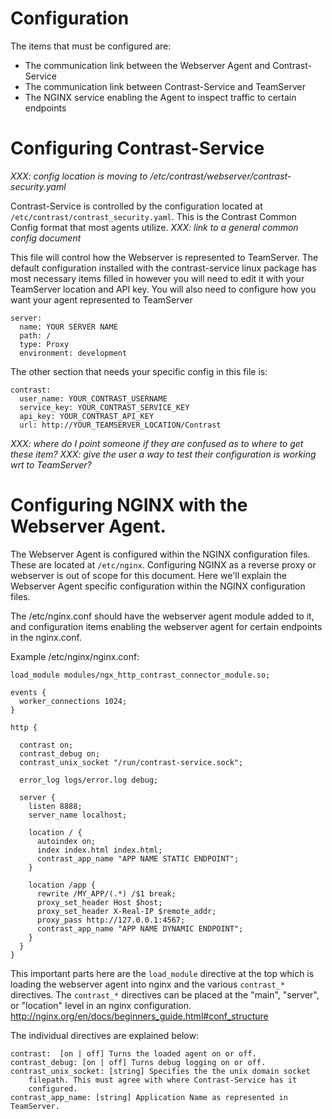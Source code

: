 # Configuration

The items that must be configured are:
* The communication link between the Webserver Agent and Contrast-Service
* The communication link between Contrast-Service and TeamServer
* The NGINX service enabling the Agent to inspect traffic to certain endpoints

# Configuring Contrast-Service

_XXX: config location is moving to
/etc/contrast/webserver/contrast-security.yaml_

Contrast-Service is controlled by the configuration located at
`/etc/contrast/contrast_security.yaml`. This is the Contrast Common Config
format that most agents utilize.  _XXX: link to a general common config
document_

This file will control how the
Webserver is represented to TeamServer. The default configuration installed
with the contrast-service linux package has most necessary items filled in
however you will need to edit it with your TeamServer location and API key. You
will also need to configure how you want your agent represented to TeamServer

    server:
      name: YOUR SERVER NAME
      path: /
      type: Proxy
      environment: development

The other section that needs your specific config in this file is:

    contrast:
      user_name: YOUR_CONTRAST_USERNAME
      service_key: YOUR_CONTRAST_SERVICE_KEY
      api_key: YOUR_CONTRAST_API_KEY
      url: http://YOUR_TEAMSERVER_LOCATION/Contrast

_XXX: where do I point someone if they are confused as to where to get these
item?_
_XXX: give the user a way to test their configuration is working wrt to
TeamServer?_

# Configuring NGINX with the Webserver Agent.

The Webserver Agent is configured within the NGINX configuration files. These
are located at `/etc/nginx`.  Configuring NGINX as a reverse proxy or webserver
is out of scope for this document. Here we'll explain the Webserver Agent
specific configuration within the NGINX configuration files.

The /etc/nginx.conf should have the webserver agent module added to it, and
configuration items enabling the webserver agent for certain endpoints in the
nginx.conf.


Example /etc/nginx/nginx.conf:
    
    load_module modules/ngx_http_contrast_connector_module.so;

    events {
      worker_connections 1024;
    }

    http {

      contrast on;
      contrast_debug on;
      contrast_unix_socket "/run/contrast-service.sock";

      error_log logs/error.log debug;

      server {
        listen 8888;
        server_name localhost;

        location / {
          autoindex on;
          index index.html index.html;
          contrast_app_name "APP NAME STATIC ENDPOINT";
        }

        location /app {
          rewrite /MY_APP/(.*) /$1 break;
          proxy_set_header Host $host;
          proxy_set_header X-Real-IP $remote_addr;
          proxy_pass http://127.0.0.1:4567;
          contrast_app_name "APP NAME DYNAMIC ENDPOINT";
        }
      }
    }

This important parts here are the `load_module` directive at the top which is
loading the webserver agent into nginx and the various `contrast_*` directives.
The `contrast_*` directives can be placed at the "main", "server", or
"location" level in an nginx configuration. http://nginx.org/en/docs/beginners_guide.html#conf_structure

The individual directives are explained below:

    contrast:  [on | off] Turns the loaded agent on or off.
    contrast_debug: [on | off] Turns debug logging on or off.
    contrast_unix_socket: [string] Specifies the the unix domain socket
        filepath. This must agree with where Contrast-Service has it
        configured.
    contrast_app_name: [string] Application Name as represented in TeamServer.


